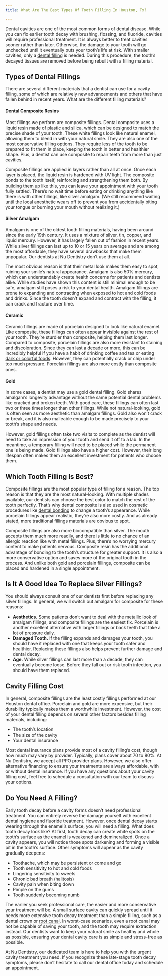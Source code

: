 ```yaml
---
title: What Are The Best Types Of Tooth Filling In Houston, Tx?

---
```

Dental cavities are one of the most common forms of dental disease. While you can fix earlier tooth decay with brushing, flossing, and fluoride, cavities will require professional treatment. It is always better to treat cavities sooner rather than later. Otherwise, the damage to your tooth will go unchecked until it eventually puts your tooth’s life at risk. With smaller cavities, only a [dental filling](https://www.nudentistry.com/houston-tx/restorative-dentistry/cavity-fillings/) is needed. During this procedure, the tooth’s decayed tissues are removed before being rebuilt with a filling material.

## Types of Dental Fillings

There are several different materials that a dentist can use for a cavity filling, some of which are relatively new advancements and others that have fallen behind in recent years. What are the different filling materials?

#### Dental Composite Resins

Most fillings we perform are composite fillings. Dental composite uses a liquid resin made of plastic and silica, which can be designed to match the precise shade of your tooth. These white fillings look like natural enamel, allowing them to blend in with your natural smile. They are also one of the most conservative filling options. They require less of the tooth to be prepared to fit them in place, keeping the tooth in better and healthier shape. Plus, a dentist can use composite to repair teeth from more than just cavities.

Composite fillings are applied in layers rather than all at once. Once each layer is placed, the liquid resin is hardened with UV light. The composite bonds to the tooth itself, reinforcing and strengthening them both. By building them up like this, you can leave your appointment with your tooth fully settled. There’s no wait time before eating or drinking anything like there is with other fillings, like silver amalgam. (We still recommend waiting until the local anesthetic wears off to prevent you from accidentally biting your tongue or burning your mouth without realizing it.)

#### Silver Amalgam

Amalgam is one of the oldest tooth filling materials, having been around since the early 19th century. It uses a mixture of silver, tin, copper, and liquid mercury. However, it has largely fallen out of fashion in recent years. While silver fillings can last up to 10 or 15 years on average and are among the most affordable, they have several drawbacks that make them unpopular. Our dentists at Nu Dentistry don’t use them at all.

The most obvious reason is that their metal look makes them easy to spot, ruining your smile’s natural appearance. Amalgam is also 50% mercury, which can understandably create health concerns for patients and dentists alike. While studies have shown this content is still minimal enough to be safe, amalgam still poses a risk to your dental health. Amalgam fillings are prone to expanding and contracting when exposed to hot and cold foods and drinks. Since the tooth doesn’t expand and contract with the filling, it can crack and fracture over time.

#### Ceramic

Ceramic fillings are made of porcelain designed to look like natural enamel. Like composite, these fillings can often appear invisible against the rest of your tooth. They’re sturdier than composite, helping them last longer. Compared to composite, porcelain fillings are also more resistant to staining and discoloration. Since they can last a decade or more, this can be incredibly helpful if you have a habit of drinking coffee and tea or eating [dark or colorful foods](https://www.healthline.com/health/foods-that-stain-teeth). However, they can potentially crack or chip under too much pressure. Porcelain fillings are also more costly than composite ones.

#### Gold

In some cases, a dentist may use a gold dental filling. Gold shares amalgam’s longevity advantage without the same potential dental problems like cracked and broken teeth. With good care, these fillings can often last two or three times longer than other fillings. While not natural-looking, gold is often seen as more aesthetic than amalgam fillings. Gold also won’t crack or break, and it is also malleable enough to be made precisely to your tooth’s shape and needs.

However, gold fillings often take two visits to complete as the dentist will need to take an impression of your tooth and send it off to a lab. In the meantime, a temporary filling will need to be placed while the permanent one is being made. Gold fillings also have a higher cost. However, their long lifespan often makes them an excellent investment for patients who choose them.

## Which Tooth Filling Is Best?

Composite fillings are the most popular type of filling for a reason. The top reason is that they are the most natural-looking. With multiple shades available, our dentists can choose the best color to match the rest of the tooth perfectly. That’s why dental composite is also used in cosmetic procedures like [dental bonding](https://www.nudentistry.com/houston-tx/cosmetic-dentistry/aesthetic-dentistry/) to change a tooth’s appearance. While porcelain fillings appear realistic, they’re also more costly. And as already stated, more traditional fillings materials are obvious to spot.

Composite fillings are also more biocompatible than silver. The mouth accepts them much more readily, and there is little to no chance of an allergic reaction like with metal fillings. Plus, there’s no worrying mercury content to make patients nervous. Composite resin has the additional advantage of bonding to the tooth’s structure for greater support. It is also a more conservative option and saves more of the original tooth in the process. And unlike both gold and porcelain fillings, composite can be placed and hardened in a single appointment.

## Is It A Good Idea To Replace Silver Fillings?

You should always consult one of our dentists first before replacing any silver fillings. In general, we will switch out amalgam for composite for these reasons:

* **Aesthetics.** Some patients don’t want to deal with the metallic look of amalgam fillings, and composite fillings are the easiest fix. Porcelain is another excellent alternative with larger fillings or back teeth that take a lot of pressure daily.
* **Damaged Tooth.** If the filling expands and damages your tooth, you should have it replaced with one that keeps your tooth safer and healthier. Replacing these fillings also helps prevent further damage and dental decay.
* **Age.** While silver fillings can last more than a decade, they can eventually become loose. Before they fall out or risk tooth infection, you should have them replaced.

## Cavity Filling Cost

In general, composite fillings are the least costly fillings performed at our Houston dental office. Porcelain and gold are more expensive, but their durability typically makes them a worthwhile investment. However, the cost of your dental filling depends on several other factors besides filling materials, including:

* The tooth’s location
* The size of the cavity
* Your dental insurance

Most dental insurance plans provide most of a cavity filling’s cost, though how much may vary by provider. Typically, plans cover about 70 to 80%. At Nu Dentistry, we accept all PPO provider plans. However, we also offer alternative financing to ensure your treatments are always affordable, with or without dental insurance. If you have any questions about your cavity filling cost, feel free to schedule a consultation with our team to discuss your options.

## Do You Need A Filling?

Early tooth decay before a cavity forms doesn’t need professional treatment. You can entirely reverse the damage yourself with excellent dental hygiene and fluoride treatment. However, once dental decay starts wearing through the enamel’s surface, you will need a filling. What does tooth decay look like? At first, tooth decay can create white spots on the tooth’s surface as the enamel is weakened and demineralized. Once a cavity appears, you will notice those spots darkening and forming a visible pit in the tooth’s surface. Other symptoms will appear as the cavity gradually deepens:

* Toothache, which may be persistent or come and go
* Tooth sensitivity to hot and cold foods
* Lingering sensitivity to sweets
* Chronic bad breath (halitosis)
* Cavity pain when biting down
* Pimple on the gums
* Tooth suddenly becoming numb

The earlier you seek professional care, the easier and more conservative your treatment will be. A small surface cavity can quickly spread until it needs more extensive tooth decay treatment than a simple filling, such as a dental crown or [root canal](https://www.nudentistry.com/houston-tx/emergency-dentistry/root-canal/). In worst-case scenarios, even a root canal may not be capable of saving your tooth, and the tooth may require extraction instead. Our dentists want to keep your natural smile as healthy and whole as possible, ensuring your dental cavity care is as simple and stress-free as possible.

At Nu Dentistry, our dedicated team is here to help you with the urgent cavity treatment you need. If you recognize these late-stage tooth decay symptoms, please don’t hesitate to call our dental office today and schedule an appointment.